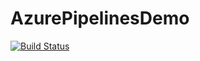 # AzurePipelinesDemo

[![Build Status](https://dev.azure.com/SymbiosisICTSolutions/AzurePipelinesDemo/_apis/build/status/AzurePipelinesDemo?branchName=master)](https://dev.azure.com/SymbiosisICTSolutions/AzurePipelinesDemo/_build/latest?definitionId=11&branchName=master)
